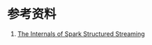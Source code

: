 # 参考资料

1. [The Internals of Spark Structured Streaming](https://jaceklaskowski.github.io/spark-structured-streaming-book/MicroBatchStream/)
